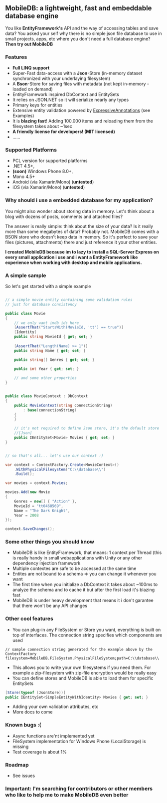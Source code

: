## MobileDB: a lightweight, fast and embeddable database engine 

You like **EntityFramework's** API and the way of accessing tables and save data? You asked your self why there is no simple json file database to use in small projects, apps, etc where you don't need a full database engine? **Then try out MobileDB**

### Features ###

- **Full LINQ support**
- Super-Fast data-access with a **Json**-Store (in-memory dataset synchronized with your underlaying filesystem)
- A **Bson**-Store for saving files with metadata (not kept in-memory - loaded on demand)
- EntityFramework inspired DbContext and EntitySets
- It relies on JSON.NET so it will serialize nearly any types 
- Primary keys for entities
- Extensive entity validation powered by [ExpressiveAnnotations](https://github.com/JaroslawWaliszko/ExpressiveAnnotations "ExpressiveAnnotations") (see Examples)
- It is **blazing fast**! Adding 100.000 items and reloading them from the filesystem takes about ~1sec
- **A friendly license for developers! (MIT licensed)**
- ......

### Supported Platforms ###

- PCL version for supported platforms 
- .NET 4.5+, 
- **(soon)** Windows Phone 8.0+, 
- Mono 4.5+
- Android (via Xamarin/Mono) (**untested**)
- iOS (via Xamarin/Mono) (**untested**)

### Why should i use a embedded database for my application?

You might also wonder about storing data in memory. Let's think about a blog with dozens of posts, comments and attached files?

The answer is really simple: think about the size of your data? Is it really more than some megabytes of data? Probably not. MobileDB comes with a BSON store who doesn't keep data in memory. So it's perfect to save your files (pictures, attachments) there and just reference it your other entities. 

**I created MobileDB because im to lazy to install a SQL-Server Express on every small application i use and i want a EntityFramework like experience when working with desktop and mobile applications.**

### A simple sample ###

So let's get started with a simple example

```csharp

// a simple movie entity containing some validation rules
// just for database consistency

public class Movie
{
	// we only want imdb ids here
	[AssertThat("StartsWith(MovieId, 'tt') == true")]
    [Identity]
	public string MovieId { get; set; }
	
	[AssertThat("Length(Name) >= 1")] 
    public string Name { get; set; }

    public string[] Genres { get; set; }
	
    public int Year { get; set; }

    // and some other properties
}


public class MovieContext : DbContext
{
    public MovieContext(string connectionString)
        : base(connectionString)
    {
    }

	// it's not required to define Json store, it's the default store
	//[Json]
    public IEntitySet<Movie> Movies { get; set; }
}


// so that's all... let's use our context :)

var context = ContextFactory.Create<MovieContext>()
    .WithPhysicalFilesystem("C:\\database\\")
    .Build();

var movies = context.Movies;

movies.Add(new Movie
{
    Genres = new[] { "Action" },
    MovieId = "tt0468569",
    Name = "The Dark Knight",
    Year = 2008
});

context.SaveChanges();

```

### Some other things you should know ###

- MobileDB is like EntityFramework, that means: 1 context per Thread (this is really handy in small webapplications with Unity or any other dependency injection framework
- Multiple contextes are safe to be accessed at the same time
- Entites are not bound to a schema => you can change it whenever you want
- The first time when you initialize a DbContext it takes about ~100ms to analyze the schema and to cache it but after the first load it's blazing fast
- MobileDB is under heavy development that means it i don't garantee that there won't be any API changes

### Other cool features ###

- You can plug-in any FileSystem or Store you want, everything is built on top of interfaces. The connection string specifies which components are used

```
// sample connection string generated for the example above by the ContextFactory
filesystem=MobileDB.FileSystem.PhysicalFileSystem;path=C:\\database\\
```

- This allows you to write your own filesystems if you need them. For example a zip-filesystem with zip-file encryption would be really easy
- You can define stores and MobileDB is able to load them for specific EntitySets

```csharp
[Store(typeof (JsonStore))]
public IEntitySet<SimpleEntityWithIdentity> Movies { get; set; }
```

- Adding your own validation attributes, etc
- More docs to come

### Known bugs :( ###

- Async functions are'nt implemented yet
- FileSystem implementation for Windows Phone (LocalStorage) is missing
- Test coverage is about 1%

### Roadmap ###

- See issues

### **Important:** I'm searching for contributors or other members who like to help me to make MobileDB even better 
